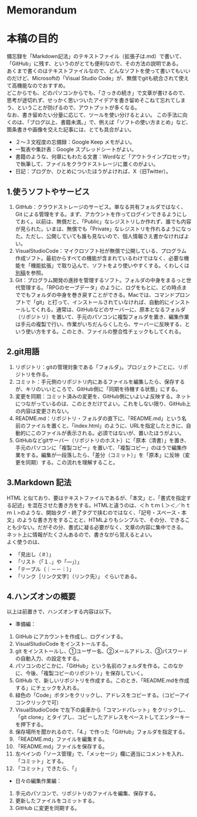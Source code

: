 # Memorandum
# 本稿の目的
備忘録を「Markdown記法」のテキストファイル（拡張子は.md）で書いて、「GitHub」に残す、というのがとても便利なので、その方法の説明である。  
あくまで書くのはテキストファイルなので、どんなソフトを使って書いてもいいのだけど、Microsoftの「Visual Studio Code」が、無償でgitも統合されて使えて高機能なのでおすすめ。  
どこからでも、どのパソコンからでも、「さっきの続き」で文章が書けるので、思考が途切れず、せっかく思いついたアイデアを書き留めそこねて忘れてしまう、ということが防げるので、アウトプットが多くなる。  
なお、書き留めたい分量に応じて、ツールを使い分けるとよい。
この手法に向くのは、「ブログ以上、書籍未満。」で、例えば「ソフトの使い方まとめ」など、箇条書きや画像を交えた記事には、とても具合がよい。  
- ２～３文程度の忘備録：Google Keep メモがよい。
- 一覧表や集計表：Google スプレッドシートがよい。
- 書籍のような、何章にもわたる文書：Wordなど「アウトラインプロセッサ」で執筆して、ファイルをクラウドストレージに置くのがよい。  
- 日記：ブログか、ひとめについたほうがよければ、X（旧Twitter）。  
  
## 1.使うソフトやサービス
1. GitHub：クラウドストレージのサービス。単なる共有フォルダではなく、Git による管理をする。まず、アカウントを作ってログインできるようにしておく。以前は、無償だと、「Public」なレジストリしか作れず、誰でも内容が見られた。いまは、無償でも「Private」なレジストリを作れるようになった。ただし、公開していても誰も見ないので、個人情報さえ書かなければよい。  
2. VisualStudioCode：マイクロソフト社が無償で公開している、プログラム作成ソフト。最初からすべての機能が含まれているわけではなく、必要な機能を「機能拡張」で取り込んで、ソフトをより使いやすくする。くわしくは[別稿](https://github.com/78tch/Extensions4Code/)を参照。  
3. Git：プログラム開発の進捗を管理するソフト。フォルダの中身をまるっと世代管理する。「RPGのセーブデータ」のように、ログをもとに、どの時点まででもフォルダの中身を巻き戻すことができる。Macでは、コマンドプロンプトで「git」と打って、インストールされていなければ、自動的にインストールしてくれる。通常は、GitHubなどのサーバーに、原本となるフォルダ（リポジトリ）を置いて、手元のパソコンに複製フォルダを置き、編集作業は手元の複製で行い、作業がいちだんらくしたら、サーバーに反映する、という使い方をする。このとき、ファイルの整合性チェックもしてくれる。  
  
## 2.git用語
1. リポジトリ：gitの管理対象である「フォルダ」。プロジェクトごとに、リポジトリを作る。
2. コミット：手元側のリポジトリ内にあるファイルを編集したら、保存するが、キリのいいところで、GitHub側に「同期を待機する状態」にする。
3. 変更を同期：コミット済みの変更を、GitHub側にいよいよ反映する。ネットにつながっているのは、このときだけでよい。これをしない限り、GitHub上の内容は変更されない。
4. README.md：リポジトリ・フォルダの直下に、「README.md」という名前のファイルを置くと、「index.html」のように、URLを指定したときに、自動的にこのファイルが表示される。必須ではないが、置いたほうがよい。
5. GitHubなどgitサーバー（リポジトリのホスト）に「原本（清書）」を置き、手元のパソコンに「複製コピー」を置いて、「複製コピー」のほうで編集作業をする。編集が一段落したら、「差分（コミット）」を「原本」に反映（変更を同期）する。この流れを理解すること。
  
## 3.Markdown 記法
HTML と似ており、要はテキストファイルであるが、「本文」と、「書式を指定する記述」を混在させた書き方をする。HTMLと違うのは、＜ｈｔｍｌ＞＜／ｈｔｍｌ>のような、開始タグ・終了タグで挟むのではなく、「記号・スペース・本文」のような書き方をすることと、HTMLよりもシンプルで、その分、できることも少ない。だがその分、書式に凝る必要がなく、文章の内容に集中できる。  
ネット上に情報がたくさんあるので、書きながら覚えるとよい。  
よく使うのは、
- 「見出し（＃）」
- 「リスト（「１．」や「―」）」
- 「テーブル（｜－－｜）」
- 「リンク［リンク文字］（リンク先）」
ぐらいである。  

## 4.ハンズオンの概要
以上は前置きで、ハンズオンする内容は以下。
- 準備編：
1. GitHub にアカウントを作成し、ログインする。
2. VisualStudioCode をインストールする。
3. git をインストールし、①ユーザー名、②メールアドレス、③パスワードの自動入力、の設定をする。
4. パソコンのどこかに、「GitHub」という名前のフォルダを作る。このなかに、今後、「複製コピーのリポジトリ」を保存していく。
5. GitHub で、新しいリポジトリを作成する。このとき、「README.mdを作成する」にチェックを入れる。
6. 緑色の「Code」ボタンをクリックし、アドレスをコピーする。（コピーアイコンクリックで可）
7. VisualStudioCode で左下の歯車から「コマンドパレット」をクリックし、「git clone」とタイプし、コピーしたアドレスをペーストしてエンターキーを押下する。
8. 保存場所を聞かれるので、「4.」で作った「GitHub」フォルダを指定する。
9. 「README.md」ファイルを編集する。
10. 「README.md」ファイルを保存する。
11. 左ペインの「ソース管理」で、「メッセージ」欄に適当にコメントを入れ、「コミット」とする。
12. 「コミット」できたら、「」

- 日々の編集作業編：
1. 手元のパソコンで、リポジトリのファイルを編集、保存する。
2. 更新したファイルをコミットする。
3. GitHub に変更を同期する。

